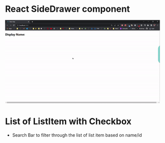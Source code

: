 # React SideDrawer component

![How it looks like](Interface.gif)

# List of ListItem with Checkbox

- Search Bar to filter through the list of list item based on name/id
